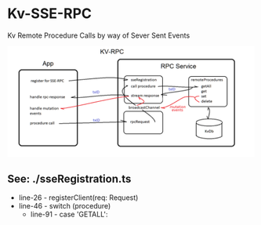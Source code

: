 # Kv-SSE-RPC
Kv Remote Procedure Calls by way of Sever Sent Events   

![Alt text](overview.bmp)
  
## See:  **./sseRegistration.ts** 
  - line-26 - registerClient(req: Request)
  - line-46 - switch (procedure)
    - line-91 - case 'GETALL': 

